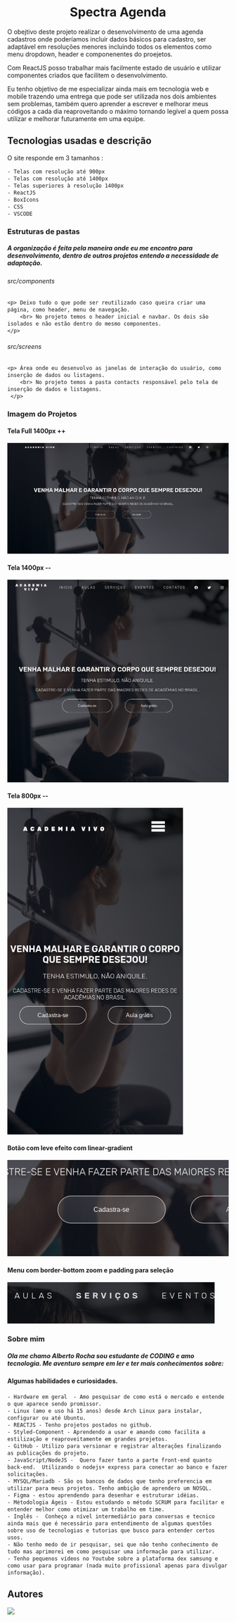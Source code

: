 <h1 align="center"> Spectra Agenda </h1>

<p> O obejtivo deste projeto realizar o desenvolvimento de uma agenda cadastros onde poderíamos incluir dados básicos para cadastro, ser adaptável em resoluções menores incluindo todos os elementos como menu dropdown, header e componenentes do proejetos.</p>

<p> Com ReactJS posso trabalhar mais facilmente estado de usuário e utilizar componentes criados que facilitem o desenvolvimento. </p>

<p> Eu tenho objetivo de me especializar ainda mais em tecnologia web e mobile trazendo uma entrega que pode ser utilizada nos dois ambientes sem problemas, também quero aprender a escrever e melhorar meus códigos a cada dia reaproveitando o máximo tornando legível a quem possa utilizar e melhorar futuramente em uma equipe.</p>

<h2>Tecnologias usadas e descrição</h2>

O site responde em 3 tamanhos :

    - Telas com resolução até 900px
    - Telas com resolução até 1400px
    - Telas superiores à resolução 1400px
    - ReactJS
    - BoxIcons
    - CSS
    - VSCODE


### Estruturas de pastas

##### A organização é feita pela maneira onde eu me encontro para desenvolvimento, dentro de outros projetos entendo a necessidade de adaptação.

 ###### src/components
    <p> Deixo tudo o que pode ser reutilizado caso queira criar uma página, como header, menu de navegação.
        <br> No projeto temos o header inicial e navbar. Os dois são isolados e não estão dentro do mesmo componentes.
    </p>

 ###### src/screens
    <p> Área onde eu desenvolvo as janelas de interação do usuário, como inserção de dados ou listagens.
        <br> No projeto temos a pasta contacts responsável pelo tela de inserção de dados e listagens.
     </p>


### Imagem do Projetos

#### Tela Full 1400px ++
<img src="https://github.com/albsrocha/academiavivo/blob/main/img/full.png">

#### Tela 1400px --
<img src="https://github.com/albsrocha/academiavivo/blob/main/img/1400px.png" width=1300>

#### Tela 800px --
<img src="https://github.com/albsrocha/academiavivo/blob/main/img/800px.png" width=400>

#### Botão com leve efeito com linear-gradient
<img src="https://github.com/albsrocha/academiavivo/blob/main/img/bot%C3%A3o.png" with=50>

#### Menu com border-bottom zoom e padding para seleção
<img src="https://github.com/albsrocha/academiavivo/blob/main/img/menu.png" wdith=50>

 ### Sobre mim

 ##### Ola me chamo Alberto Rocha sou estudante de CODING e amo tecnologia. Me aventuro sempre em ler e ter mais conhecimentos sobre:

 <h4> Algumas habilidades e curiosidades. </h4>

    - Hardware em geral  - Amo pesquisar de como está o mercado e entende o que aparece sendo promissor.
    - Linux (amo e uso há 15 anos) desde Arch Linux para instalar, configurar ou até Ubuntu.
    - REACTJS - Tenho projetos postados no github.
    - Styled-Component - Aprendendo a usar e amando como facilita a estilização e reaproveitamente em grandes projetos.
    - GitHub - Utilizo para versionar e registrar alterações finalizando as publicações do projeto.
    - JavaScript/NodeJS -  Quero fazer tanto a parte front-end quanto back-end.  Utilizando o nodejs+ express para conectar ao banco e fazer solicitações.
    - MYSQL/Mariadb - São os bancos de dados que tenho preferencia em utilizar para meus projetos. Tenho ambição de aprendero um NOSQL.
    - Figma - estou aprendendo para desenhar e estruturar idéias.
    - Métodologia Ágeis - Estou estudando o método SCRUM para facilitar e entender melhor como otimizar um trabalho em time.
    - Inglês -  Conheço a nível intermediário para conversas e tecnico ainda mais que é necessário para entendimento de algumas questões sobre uso de tecnologias e tutorias que busco para entender certos usos.
    - Não tenho medo de ir pesquisar, sei que não tenho conhecimento de tudo mas aprimorei em como pesquisar uma informação para utilizar.
    - Tenho pequenos vídeos no Youtube sobre a plataforma dex samsung e como usar para programar (nada muito profissional apenas para divulgar informação).

## Autores

<img src="https://avatars.githubusercontent.com/u/39682532?v=4" width=120>
